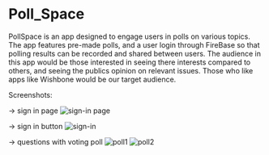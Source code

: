 # Poll_Space

PollSpace is an app designed to engage users in polls on various topics. The app features pre-made polls, and a user login through FireBase so that polling results can be recorded and shared between users. The audience in this app would be those interested in seeing there interests compared to others, and seeing the publics opinion on relevant issues. Those who like apps like Wishbone would be our target audience. 

Screenshots:

-> sign in page
![sign-in page](https://github.com/user-attachments/assets/4cf58883-0ea5-4b37-92b2-89fd410cbb23)

-> sign in button 
![sign-in](https://github.com/user-attachments/assets/26baf3bd-f436-4296-b7f9-467ba78524c9)

-> questions with voting poll
![poll1](https://github.com/user-attachments/assets/3793787e-f6d6-41e6-b4e9-ba684c301c63)
![poll2](https://github.com/user-attachments/assets/76066dd2-c4ac-40de-8ec7-edb303bb9305)



